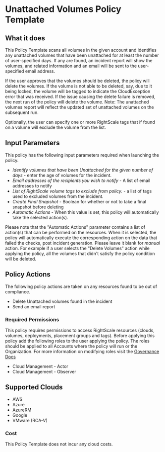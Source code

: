 # Unattached Volumes Policy Template

## What it does

This Policy Template scans all volumes in the given account and identifies any unattached volumes that have been unattached for at least the number of user-specified days. If any are found, an incident report will show the volumes, and related information and an email will be sent to the user-specified email address.

If the user approves that the volumes should be deleted, the policy will delete the volumes.
If the volume is not able to be deleted, say, due to it being locked, the volume will be tagged to indicate the CloudException error that was received.
If the issue causing the delete failure is removed, the next run of the policy will delete the volume.
Note: The unattached volumes report will reflect the updated set of unattached volumes on the subsequent run.

Optionally, the user can specify one or more RightScale tags that if found on a volume will exclude the volume from the list.

## Input Parameters

This policy has the following input parameters required when launching the policy.

- *Identify volumes that have been Unattached for the given number of days* - enter the age of volumes for the incident.
- *Email addresses of the recipients you wish to notify* - A list of email addresses to notify
- *List of RightScale volume tags to exclude from policy.* - a list of tags used to excluded volumes from the incident.
- *Create Final Snapshot* - Boolean for whether or not to take a final snapshot before deleting
- *Automatic Actions* - When this value is set, this policy will automatically take the selected action(s).

Please note that the "Automatic Actions" parameter contains a list of action(s) that can be performed on the resources. When it is selected, the policy will automatically execute the corresponding action on the data that failed the checks, post incident generation. Please leave it blank for *manual* action.
For example if a user selects the "Delete Volumes" action while applying the policy, all the volumes that didn't satisfy the policy condition will be deleted.

## Policy Actions

The following policy actions are taken on any resources found to be out of compliance.

- Delete Unattached volumes found in the incident
- Send an email report

### Required Permissions

This policy requires permissions to access RightScale resources (clouds, volumes, deployments, placement groups and tags).  Before applying this policy add the following roles to the user applying the policy.  The roles should be applied to all Accounts where the policy will run or the Organization. For more information on modifying roles visit the [Governance Docs](https://docs.rightscale.com/cm/ref/user_roles.html)

- Cloud Management - Actor
- Cloud Management - Observer

## Supported Clouds

- AWS
- Azure
- AzureRM
- Google
- VMware (RCA-V)

### Cost

This Policy Template does not incur any cloud costs.
